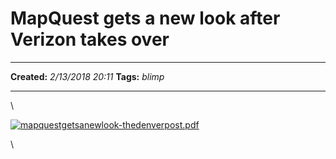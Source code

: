 MapQuest gets a new look after Verizon takes over
=================================================

  -------------- -------------------
  **Created:**   *2/13/2018 20:11*
  **Tags:**      *blimp*
  -------------- -------------------

\

[![mapquestgetsanewlook-thedenverpost.pdf](MapQuest%20gets%20a%20new%20look%20after%20Verizon%20takes%20_files/3c095d59349de9b70f21f56a2119678c.png)](MapQuest%20gets%20a%20new%20look%20after%20Verizon%20takes%20_files/mapquestgetsanewlook-thedenverpost.pdf)

\

 
